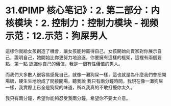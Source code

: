 # 31.《PIMP 核心笔记》：2. 第二部分：内核模块：2. 控制力：控制力模块 - 视频示范：12.示范：狗屎男人

這樣你就給女孩創造了機會，讓女孩能夠贏得自己，女孩開始向賣家對你展示自己，證明自己，她開始比你更努力地追逐，你要擁有這樣的框架，這裡有兩個要點，第一點 認識你自己的價值，我是一個有性價值的男人。

而我們大多數人很容易感覺自己，就像一灘狗屎一樣，這也就是為什麼我們會把開場牌，硬生生地說成了間接開場，聽我說 我只有兩分鐘時間，我現在像一灘狗屎一樣，我實際上已全是狗屎的味道，所以我真的不敢打擾你太久。

我只有兩分鐘，希望你能夠忍受我兩分鐘，希望你不要太介意。